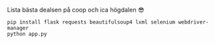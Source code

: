 Lista bästa dealsen på coop och ica högdalen 😎

```
pip install flask requests beautifulsoup4 lxml selenium webdriver-manager
python app.py
```